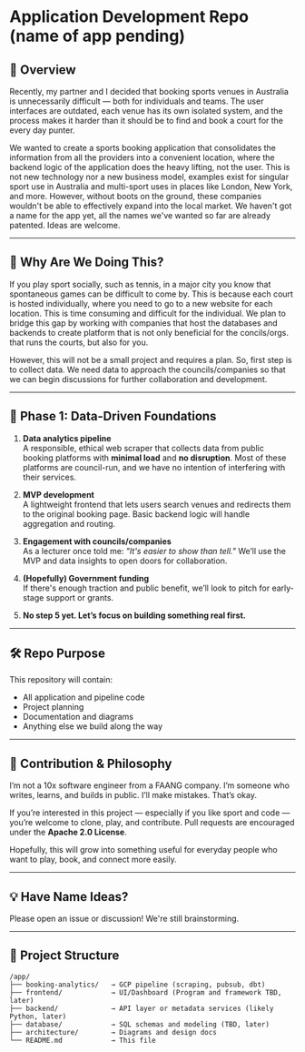 # Application Development Repo (name of app pending)

## 📌 Overview

Recently, my partner and I decided that booking sports venues in Australia is unnecessarily difficult — both for individuals and teams. The user interfaces are outdated, each venue has its own isolated system, and the process makes it harder than it should be to find and book a court for the every day punter. 

We wanted to create a sports booking application that consolidates the information from all the providers into a convenient location, where the backend logic of the application does the heavy lifting, not the user. This is not new technology nor a new business model, examples exist for singular sport use in Australia and multi-sport uses in places like London, New York, and more. However, without boots on the ground, these companies wouldn't be able to effectively expand into the local market. We haven't got a name for the app yet, all the names we've wanted so far are already patented. Ideas are welcome.

---

## 🤔 Why Are We Doing This?

If you play sport socially, such as tennis, in a major city you know that spontaneous games can be difficult to come by. This is because each court is hosted individually, where you need to go to a new website for each location. This is time consuming and difficult for the individual. We plan to bridge this gap by working with companies that host the databases and backends to create platform that is not only beneficial for the concils/orgs. that runs the courts, but also for you. 

However, this will not be a small project and requires a plan. So, first step is to collect data. We need data to approach the councils/companies so that we can begin discussions for further collaboration and development. 

---

## 🚀 Phase 1: Data-Driven Foundations

1. **Data analytics pipeline**  
   A responsible, ethical web scraper that collects data from public booking platforms with **minimal load** and **no disruption**. Most of these platforms are council-run, and we have no intention of interfering with their services.

2. **MVP development**  
   A lightweight frontend that lets users search venues and redirects them to the original booking page. Basic backend logic will handle aggregation and routing.

3. **Engagement with councils/companies**  
   As a lecturer once told me: *"It's easier to show than tell."* We’ll use the MVP and data insights to open doors for collaboration.

4. **(Hopefully) Government funding**  
   If there's enough traction and public benefit, we’ll look to pitch for early-stage support or grants.

5. **No step 5 yet. Let’s focus on building something real first.**

---

## 🛠️ Repo Purpose

This repository will contain:
- All application and pipeline code
- Project planning
- Documentation and diagrams
- Anything else we build along the way

---

## 🤝 Contribution & Philosophy

I’m not a 10x software engineer from a FAANG company. I’m someone who writes, learns, and builds in public. I’ll make mistakes. That’s okay.

If you’re interested in this project — especially if you like sport and code — you’re welcome to clone, play, and contribute. Pull requests are encouraged under the **Apache 2.0 License**.

Hopefully, this will grow into something useful for everyday people who want to play, book, and connect more easily.

---

## 💡 Have Name Ideas?

Please open an issue or discussion! We're still brainstorming.

---

## 🧱 Project Structure

```plaintext
/app/
├── booking-analytics/   → GCP pipeline (scraping, pubsub, dbt)
├── frontend/            → UI/Dashboard (Program and framework TBD, later)
├── backend/             → API layer or metadata services (likely Python, later)
├── database/            → SQL schemas and modeling (TBD, later)
├── architecture/        → Diagrams and design docs
└── README.md            → This file
